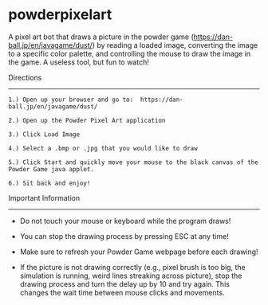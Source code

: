 powderpixelart
==============

A pixel art bot that draws a picture in the powder game (https://dan-ball.jp/en/javagame/dust/) by reading a loaded image, converting the image to a specific color palette, and controlling the mouse to draw the image in the game. A useless tool, but fun to watch!

Directions
__________________________________________________________________________

	1.) Open up your browser and go to:  https://dan-ball.jp/en/javagame/dust/
	
	2.) Open up the Powder Pixel Art application
	
	3.) Click Load Image
	
	4.) Select a .bmp or .jpg that you would like to draw
	
	5.) Click Start and quickly move your mouse to the black canvas of the Powder Game java applet.
	
	6.) Sit back and enjoy!



Important Information
__________________________________________________________________________

 - Do not touch your mouse or keyboard while the program draws!

 - You can stop the drawing process by pressing ESC at any time!
  
 - Make sure to refresh your Powder Game webpage before each drawing!

 - If the picture is not drawing correctly (e.g., pixel brush is too big, the simulation is running, weird lines
 streaking across picture), stop the drawing process and turn the delay up by 10 and try again. This changes the wait
 time between mouse clicks and movements.
